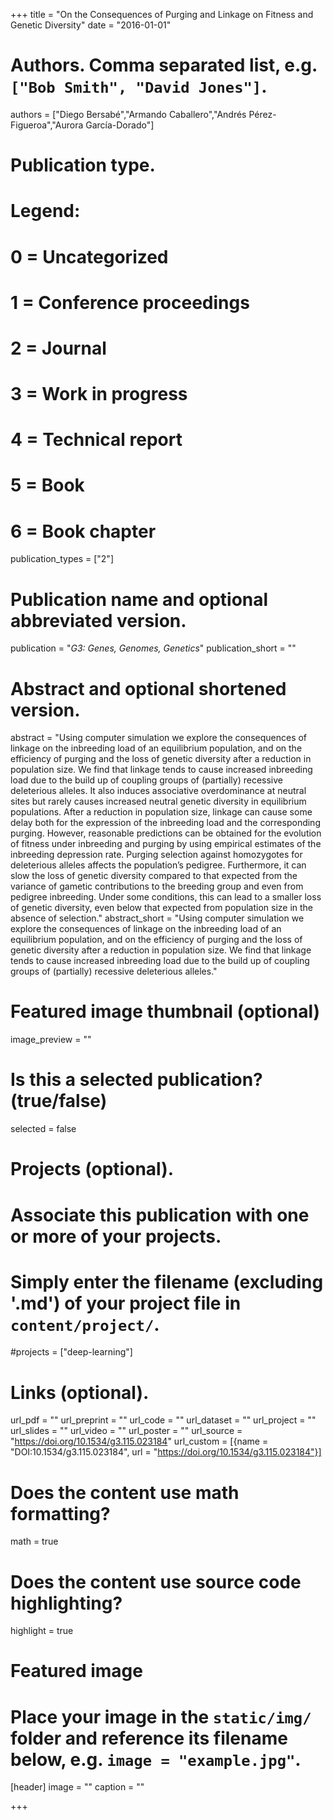 +++
title = "On the Consequences of Purging and Linkage on Fitness and Genetic Diversity"
date = "2016-01-01"

# Authors. Comma separated list, e.g. `["Bob Smith", "David Jones"]`.
authors = ["Diego Bersabé","Armando Caballero","Andrés Pérez-Figueroa","Aurora García-Dorado"]

# Publication type.
# Legend:
# 0 = Uncategorized
# 1 = Conference proceedings
# 2 = Journal
# 3 = Work in progress
# 4 = Technical report
# 5 = Book
# 6 = Book chapter
publication_types = ["2"]

# Publication name and optional abbreviated version.
publication = "*G3: Genes, Genomes, Genetics*"
publication_short = ""

# Abstract and optional shortened version.
abstract = "Using computer simulation we explore the consequences of linkage on the inbreeding load of an equilibrium population, and on the efficiency of purging and the loss of genetic diversity after a reduction in population size. We find that linkage tends to cause increased inbreeding load due to the build up of coupling groups of (partially) recessive deleterious alleles. It also induces associative overdominance at neutral sites but rarely causes increased neutral genetic diversity in equilibrium populations. After a reduction in population size, linkage can cause some delay both for the expression of the inbreeding load and the corresponding purging. However, reasonable predictions can be obtained for the evolution of fitness under inbreeding and purging by using empirical estimates of the inbreeding depression rate. Purging selection against homozygotes for deleterious alleles affects the population’s pedigree. Furthermore, it can slow the loss of genetic diversity compared to that expected from the variance of gametic contributions to the breeding group and even from pedigree inbreeding. Under some conditions, this can lead to a smaller loss of genetic diversity, even below that expected from population size in the absence of selection."
abstract_short = "Using computer simulation we explore the consequences of linkage on the inbreeding load of an equilibrium population, and on the efficiency of purging and the loss of genetic diversity after a reduction in population size. We find that linkage tends to cause increased inbreeding load due to the build up of coupling groups of (partially) recessive deleterious alleles."

# Featured image thumbnail (optional)
image_preview = ""

# Is this a selected publication? (true/false)
selected = false

# Projects (optional).
#   Associate this publication with one or more of your projects.
#   Simply enter the filename (excluding '.md') of your project file in `content/project/`.
#projects = ["deep-learning"]

# Links (optional).
url_pdf = ""
url_preprint = ""
url_code = ""
url_dataset = ""
url_project = ""
url_slides = ""
url_video = ""
url_poster = ""
url_source = "https://doi.org/10.1534/g3.115.023184"
url_custom = [{name = "DOI:10.1534/g3.115.023184", url = "https://doi.org/10.1534/g3.115.023184"}]

# Does the content use math formatting?
math = true

# Does the content use source code highlighting?
highlight = true

# Featured image
# Place your image in the `static/img/` folder and reference its filename below, e.g. `image = "example.jpg"`.
[header]
image = ""
caption = ""

+++


